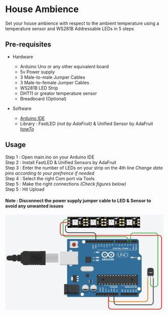 # House Ambience
Set your house ambience with respect to the ambient temperature using a temperature sensor and WS281B Addressable LEDs in 5 steps

## Pre-requisites

* Hardware
  + Arduino Uno or any other equivalent board
  + 5v Power supply
  + 3 Male-to-male Jumper Cables
  + 3 Male-to-female Jumper Cables
  + WS281B LED Strip
  + DHT11 or greator temperature sensor
  + Breadboard (Optional)

* Software
  + [Arduino IDE](https://www.arduino.cc/en/software "Download Arduino IDE")
  + Library : FastLED *(not by AdaFruit)* & Unified Sensor by AdaFruit *[howTo](https://docs.arduino.cc/software/ide-v1/tutorials/installing-libraries)*

## Usage

  Step 1 : Open main.ino on your Arduino IDE\
  Step 2 : Install FastLED & Unified Sensors by AdaFruit\
  Step 3 : Enter the number of LEDs on your strip on the 4th line *Change data pins according to your prefrence if needed*\
  Step 4 : Select the right Com port via Tools\
  Step 5 : Make the right connections *(Check figures below)*\
  Step 5 : Hit Upload
  
  #### Note : Disconnect the power supply jumper cable to LED & Sensor to avoid any unwanted issues

  ![Connections](https://github.com/Pranav941/house-ambience/blob/main/resource/Untitled.png?raw=true)
